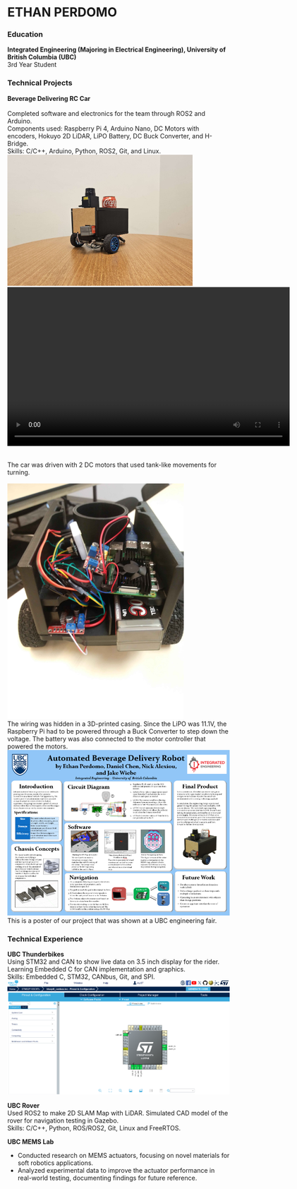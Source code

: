 # ETHAN PERDOMO

### Education
**Integrated Engineering (Majoring in Electrical Engineering), University of British Columbia (UBC)**  
3rd Year Student

### Technical Projects
**Beverage Delivering RC Car**<br />
 <br />
Completed software and electronics for the team through ROS2 and Arduino. <br />
Components used: Raspberry Pi 4, Arduino Nano, DC Motors with encoders, Hokuyo 2D LiDAR, LiPO Battery, DC Buck Converter, and H-Bridge.<br />
Skills: C/C++, Arduino, Python, ROS2, Git, and Linux.
<img src="/images/pic01.jpg" width="420"> <br />
<video width="640" height="360" controls>
  <source src="https://raw.githubusercontent.com/Ethos6326/ethos6326.github.io/main/images/20240404_190325.mp4" type="video/mp4">
</video>

<br />
The car was driven with 2 DC motors that used tank-like movements for turning. <br />
<!--<img src="/images/pic06.png" width="350">--> <br />
<img src="/images/pic04.jpg" width="400"> <br />
The wiring was hidden in a 3D-printed casing. Since the LiPO was 11.1V, the Raspberry Pi had to be powered through a Buck Converter to step down the voltage. The battery was also connected to the motor controller that powered the motors. <br />
<img src="/images/pic07.png" width="700"> <br />
This is a poster of our project that was shown at a UBC engineering fair. <br />


### Technical Experience

**UBC Thunderbikes**  
Using STM32 and CAN to show live data on 3.5 inch display for the rider. Learning Embedded C for CAN implementation and graphics.<br />
												   Skills: Embedded C, STM32, CANbus, Git, and SPI. <br />
<img src="/images/pic04.png" width="900"> <br />

**UBC Rover**  
Used ROS2 to make 2D SLAM Map with LiDAR. Simulated CAD model of the rover for navigation testing in Gazebo. <br />
												   Skills: C/C++, Python, ROS/ROS2, Git, Linux and FreeRTOS.	

**UBC MEMS Lab**  
- Conducted research on MEMS actuators, focusing on novel materials for soft robotics applications.
- Analyzed experimental data to improve the actuator performance in real-world testing, documenting findings for future reference.
